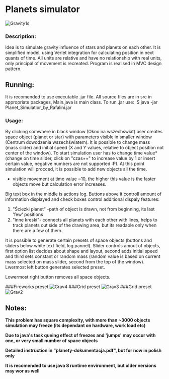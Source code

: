 # Planets simulator

![Gravity1s](https://user-images.githubusercontent.com/44322872/79970879-e24d5800-8493-11ea-8d5b-7afaa51656af.JPG)

### Description:

Idea is to simulate gravity influence of stars and planets on each other. It is simplified model, using Verlet integration for calculating position in next quants of time. All units are relative and have no relationship with real units, only principal of movement is recreated. Program is realised in MVC design pattern.

## Running:

It is recomended to use executable .jar file. All source files are in src in appropriate packages, Main.java is main class.
To run .jar use:  :$ java -jar Planet_Simulatior_by_Rafalini.jar

### Usage:

By clicking somwhere in black window (Okno na wszechświat) user creates space object (planet or star) with parameters visible in smaller window (Centrum dowodzenia wszechświatem). It is possible to change mass (mass slider) and initial speed (X and Y values, relative to object position not center of the window). To start simulation user has to change time value*(change on time slider, click on "czas++" to increase value by 1 or insert certain value, negative numbers are not supported :P). At this point simulation will procced, it is possible to add new objects all the time.

* visible movement at time value ~10, the higher this value is the faster objects move but calculation error increases.


Big text box in the middle is actions log. Buttons above it controll amount of information displayed and check boxes control additional dispaly features: 

1. "Ścieżki planet" -path of object is drawn, not from beginning, its last 'few' positions
2. "inne kreski"-    connects all planets with each other with lines, helps to track planets out side of the drawing area, but its                            readable only when there are a few of them.

It is possible to generate certain presets of space objects (buttons and sliders below white text field, log pannel). Slider controls amout of objects, first option list decides about shape and layout, second adds initial speed and third sets constant or random mass (random value is based on current mass selected on mass slider, second from the top of the window). Lwermost left button generates selected preset.

Lowermost right button removes all space objects.

###Fireworks preset
![Grav4](https://user-images.githubusercontent.com/44322872/79970689-97cbdb80-8493-11ea-8404-e428125dc872.JPG)
###Grid preset
![Grav3](https://user-images.githubusercontent.com/44322872/79970702-9dc1bc80-8493-11ea-9db3-5df8d88190ec.JPG)
###Grid preset
![Grav2](https://user-images.githubusercontent.com/44322872/79970695-9b5f6280-8493-11ea-9540-3c3e0814a85a.JPG)

## Notes:

**This problem has square complexity, with more than ~3000 objects simulation may freeze (its dependant on hardware, work load etc)**

**Due to java's task queing effect of freezes and 'jumps' may occur with one, or very small number of space objects**

**Detailed instruction in "planety-dokumentacja.pdf", but for now in polish only**

**It is recomended to use java 8 runtime environment, but older versions may wor as well**
